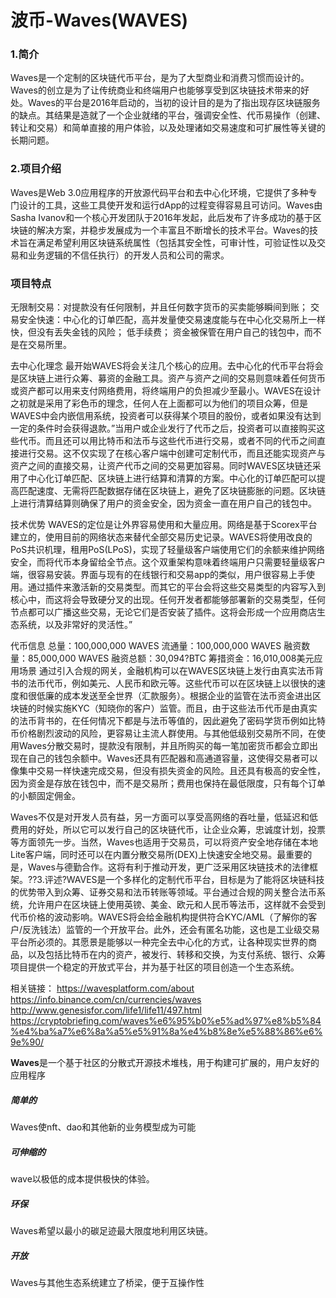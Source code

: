 # 

# 波币-Waves(WAVES)

### 1.简介

Waves是一个定制的区块链代币平台，是为了大型商业和消费习惯而设计的。Waves的创立是为了让传统商业和终端用户也能够享受到区块链技术带来的好处。Waves的平台是2016年启动的，当初的设计目的是为了指出现存区块链服务的缺点。其结果是造就了一个企业就绪的平台，强调安全性、代币易操作（创建、转让和交易）和简单直接的用户体验，以及处理诸如交易速度和可扩展性等关键的长期问题。



### 2.项目介绍

Waves是Web 3.0应用程序的开放源代码平台和去中心化环境，它提供了多种专门设计的工具，这些工具使开发和运行dApp的过程变得容易且可访问。Waves由Sasha Ivanov和一个核心开发团队于2016年发起，此后发布了许多成功的基于区块链的解决方案，并稳步发展成为一个丰富且不断增长的技术平台。Waves的技术旨在满足希望利用区块链系统属性（包括其安全性，可审计性，可验证性以及交易和业务逻辑的不信任执行）的开发人员和公司的需求。

### 项目特点
无限制交易：对提款没有任何限制，并且任何数字货币的买卖能够瞬间到账；
交易安全快速：中心化的订单匹配，高并发量使交易速度能与在中心化交易所上一样快，但没有丢失金钱的风险；
低手续费；
资金被保管在用户自己的钱包中，而不是在交易所里。

去中心化理念
最开始WAVES将会关注几个核心的应用。去中心化的代币平台将会是区块链上进行众筹、募资的金融工具。资产与资产之间的交易则意味着任何货币或资产都可以用来支付网络费用，将终端用户的负担减少至最小。WAVES在设计之初就是采用了彩色币的理念，任何人在上面都可以为他们的项目众筹，但是WAVES中会内嵌信用系统，投资者可以获得某个项目的股份，或者如果没有达到一定的条件时会获得退款。”当用户或企业发行了代币之后，投资者可以直接购买这些代币。而且还可以用比特币和法币与这些代币进行交易，或者不同的代币之间直接进行交易。这不仅实现了在核心客户端中创建可定制代币，而且还能实现资产与资产之间的直接交易，让资产代币之间的交易更加容易。同时WAVES区块链还采用了中心化订单匹配、区块链上进行结算和清算的方案。中心化的订单匹配可以提高匹配速度、无需将匹配数据存储在区块链上，避免了区块链膨胀的问题。区块链上进行清算结算则确保了用户的资金安全，因为资金一直在用户自己的钱包中。

技术优势
WAVES的定位是让外界容易使用和大量应用。网络是基于Scorex平台建立的，使用目前的网络状态来替代全部交易历史记录。WAVES将使用改良的PoS共识机理，租用PoS(LPoS)，实现了轻量级客户端使用它们的余额来维护网络安全，而将代币本身留给全节点。这个双重架构意味着终端用户只需要轻量级客户端，很容易安装。界面与现有的在线银行和交易app的类似，用户很容易上手使用。通过插件来激活新的交易类型。而其它的平台会将这些交易类型的内容写入到核心中，而这将会导致硬分叉的出现。任何开发者都能够部署新的交易类型，任何节点都可以广播这些交易，无论它们是否安装了插件。这将会形成一个应用商店生态系统，以及非常好的灵活性。”

代币信息
总量：100,000,000 WAVES
流通量：100,000,000 WAVES
融资数量：85,000,000 WAVES
融资总额：30,094?BTC
筹措资金：16,010,008美元应用场景
通过引入合规的网关，金融机构可以在WAVES区块链上发行由真实法币背书的法币代币，例如美元、人民币和欧元等。这些代币可以在区块链上以很快的速度和很低廉的成本发送至全世界（汇款服务）。根据企业的监管在法币资金进出区块链的时候实施KYC（知晓你的客户）监管。而且，由于这些法币代币是由真实的法币背书的，在任何情况下都是与法币等值的，因此避免了密码学货币例如比特币价格剧烈波动的风险，更容易让主流人群使用。与其他低级别交易所不同，在使用Waves分散交易时，提款没有限制，并且所购买的每一笔加密货币都会立即出现在自己的钱包余额中。Waves还具有匹配器和高通道容量，这使得交易者可以像集中交易一样快速完成交易，但没有损失资金的风险。且还具有极高的安全性，因为资金是存放在钱包中，而不是交易所；费用也保持在最低限度，只有每个订单的小额固定佣金。

Waves不仅是对开发人员有益，另一方面可以享受高网络的吞吐量，低延迟和低费用的好处，所以它可以发行自己的区块链代币，让企业众筹，忠诚度计划，投票等方面领先一步。当然，Waves也适用于交易员，可以将资产安全地存储在本地Lite客户端，同时还可以在内置分散交易所(DEX)上快速安全地交易。最重要的是，Waves与德勤合作。这将有利于推动开发，更广泛采用区块链技术的法律框架。??3.评述?WAVES是一个多样化的定制代币平台，目标是为了能将区块链科技的优势带入到众筹、证券交易和法币转账等领域。平台通过合规的网关整合法币系统，允许用户在区块链上使用英镑、美金、欧元和人民币等法币，这样就不会受到代币价格的波动影响。WAVES将会给金融机构提供符合KYC/AML（了解你的客户/反洗钱法）监管的一个开放平台。此外，还会有匿名功能，这也是工业级交易平台所必须的。其愿景是能够以一种完全去中心化的方式，让各种现实世界的商品，以及包括比特币在内的资产，被发行、转移和交换，为支付系统、银行、众筹项目提供一个稳定的开放式平台，并为基于社区的项目创造一个生态系统。

相关链接：
https://wavesplatform.com/about
https://info.binance.com/cn/currencies/waves
http://www.genesisfor.com/life1/life11/497.html
https://cryptobriefing.com/waves%e6%95%b0%e5%ad%97%e8%b5%84%e4%ba%a7%e6%8a%a5%e5%91%8a%e4%b8%8e%e5%88%86%e6%9e%90/

**Waves**是一个基于社区的分散式开源技术堆栈，用于构建可扩展的，用户友好的应用程序

##### 简单的

Waves使nft、dao和其他新的业务模型成为可能

##### 可伸缩的

wave以极低的成本提供极快的体验。

##### 环保

Waves希望以最小的碳足迹最大限度地利用区块链。

##### 开放

Waves与其他生态系统建立了桥梁，便于互操作性

